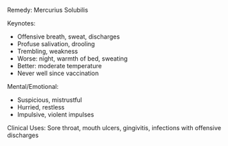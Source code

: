 Remedy: Mercurius Solubilis

Keynotes:
- Offensive breath, sweat, discharges
- Profuse salivation, drooling
- Trembling, weakness
- Worse: night, warmth of bed, sweating
- Better: moderate temperature
- Never well since vaccination

Mental/Emotional:
- Suspicious, mistrustful
- Hurried, restless
- Impulsive, violent impulses

Clinical Uses: Sore throat, mouth ulcers, gingivitis, infections with offensive discharges